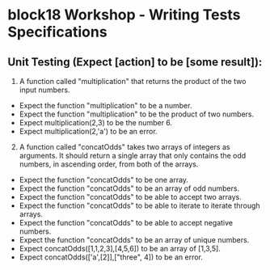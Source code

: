 # block18 Workshop - Writing Tests Specifications

## Unit Testing (Expect [action] to be [some result]):
1. A function called "multiplication" that returns the product of the two input numbers.
 - Expect the function "multiplication" to be a number.
 - Expect the function "multiplication" to be the product of two numbers.
 - Expect multiplication(2,3) to be the number 6.
 - Expect multiplication(2,'a') to be an error.
   
2. A function called "concatOdds" takes two arrays of integers as arguments. It should return a single array that only contains the odd numbers, in ascending order, from both of the arrays.
 - Expect the function "concatOdds" to be one array.
 - Expect the function "concatOdds" to be an array of odd numbers.
 - Expect the function "concatOdds" to be able to accept two arrays.
 - Expect the function "concatOdds" to be able to iterate to iterate through arrays.
 - Expect the function "concatOdds" to be able to accept negative numbers.
 - Expect the function "concatOdds" to be an array of unique numbers.
 - Expect concatOdds([1,1,2,3],[4,5,6]) to be an array of [1,3,5].
 - Expect concatOdds(['a',[2]],["three", 4]) to be an error.

